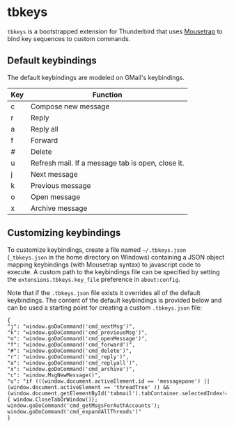 # tbkeys

`tbkeys` is a bootstrapped extension for Thunderbird that uses
[Mousetrap](https://craig.is/killing/mice) to bind key sequences to custom
commands.

## Default keybindings

The default keybindings are modeled on GMail's keybindings.

| Key | Function |
| --- | -------- |
|  c  | Compose new message  |
|  r  | Reply |
|  a  | Reply all |
|  f  | Forward |
|  #  | Delete |
|  u  | Refresh mail. If a message tab is open, close it. |
|  j  | Next message |
|  k  | Previous message |
|  o  | Open message |
|  x  | Archive message |

## Customizing keybindings

To customize keybindings, create a file named `~/.tbkeys.json` (`_tbkeys.json`
in the home directory on Windows) containing a JSON object mapping keybindings
(with Mousetrap syntax) to javascript code to execute. A custom path to the
keybindings file can be specified by setting the `extensions.tbkeys.key_file`
preference in `about:config`.

Note that if the `.tbkeys.json` file exists it overrides all of the default
keybindings. The content of the default keybindings is provided below and can
be used a starting point for creating a custom `.tbkeys.json` file:

```
{
"j": "window.goDoCommand('cmd_nextMsg')",
"k": "window.goDoCommand('cmd_previousMsg')",
"o": "window.goDoCommand('cmd_openMessage')",
"f": "window.goDoCommand('cmd_forward')",
"#": "window.goDoCommand('cmd_delete')",
"r": "window.goDoCommand('cmd_reply')",
"a": "window.goDoCommand('cmd_replyall')",
"x": "window.goDoCommand('cmd_archive')",
"c": "window.MsgNewMessage()",
"u": "if (((window.document.activeElement.id == 'messagepane') || (window.document.activeElement == 'threadTree' )) && (window.document.getElementById('tabmail').tabContainer.selectedIndex!=0)){ window.CloseTabOrWindow()}; window.goDoCommand('cmd_getMsgsForAuthAccounts'); window.goDoCommand('cmd_expandAllThreads')"
}
```

